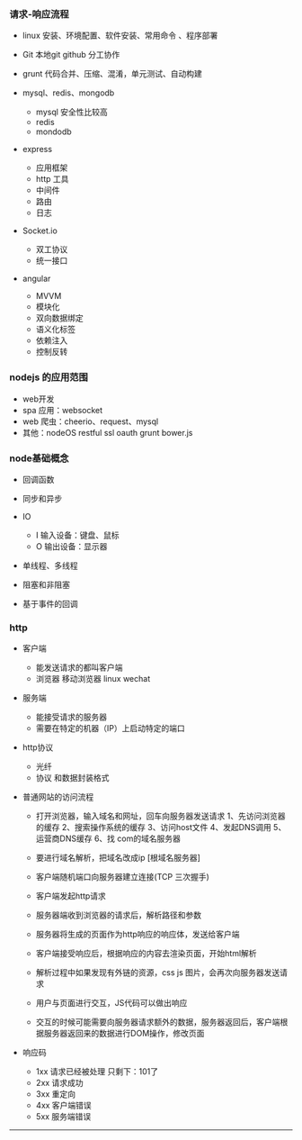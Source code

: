 
### 请求-响应流程

- linux 安装、环境配置、软件安装、常用命令 、程序部署
- Git 本地git github 分工协作
- grunt 代码合并、压缩、混淆，单元测试、自动构建
- mysql、redis、mongodb
    - mysql 安全性比较高
    - redis
    - mondodb
- express
    - 应用框架
    - http 工具
    - 中间件
    - 路由
    - 日志

- Socket.io
    - 双工协议
    - 统一接口

- angular
    - MVVM
    - 模块化
    - 双向数据绑定
    - 语义化标签
    - 依赖注入
    - 控制反转


### nodejs 的应用范围

- web开发
- spa 应用：websocket
- web 爬虫：cheerio、request、mysql
- 其他：nodeOS restful ssl oauth grunt bower.js

### node基础概念

- 回调函数


- 同步和异步

- IO
    - I 输入设备：键盘、鼠标
    - O 输出设备：显示器

- 单线程、多线程

- 阻塞和非阻塞

- 基于事件的回调

### http

- 客户端

    - 能发送请求的都叫客户端
    - 浏览器 移动浏览器 linux wechat

- 服务端

    - 能接受请求的服务器
    - 需要在特定的机器（IP）上启动特定的端口

- http协议

    - 光纤
    - 协议 和数据封装格式

- 普通网站的访问流程

    - 打开浏览器，输入域名和网址，回车向服务器发送请求
        1、先访问浏览器的缓存
        2、搜索操作系统的缓存
        3、访问host文件
        4、发起DNS调用
        5、运营商DNS缓存
        6、找 com的域名服务器

    - 要进行域名解析，把域名改成ip [根域名服务器]

    - 客户端随机端口向服务器建立连接(TCP 三次握手)

    - 客户端发起http请求
    - 服务器端收到浏览器的请求后，解析路径和参数
    - 服务器将生成的页面作为http响应的响应体，发送给客户端
    - 客户端接受响应后，根据响应的内容去渲染页面，开始html解析
    - 解析过程中如果发现有外链的资源，css js 图片，会再次向服务器发送请求
    - 用户与页面进行交互，JS代码可以做出响应
    - 交互的时候可能需要向服务器请求额外的数据，服务器返回后，客户端根据服务器返回来的数据进行DOM操作，修改页面

- 响应码

    - 1xx 请求已经被处理  只剩下：101了
    - 2xx 请求成功
    - 3xx 重定向
    - 4xx 客户端错误
    - 5xx 服务端错误


--------------------------------------------------------------------

